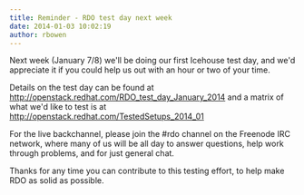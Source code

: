 ```yaml
---
title: Reminder - RDO test day next week
date: 2014-01-03 10:02:19
author: rbowen
---
```


Next week (January 7/8) we'll be doing our first Icehouse test day, and we'd appreciate it if you could help us out with an hour or two of your time.

Details on the test day can be found at http://openstack.redhat.com/RDO_test_day_January_2014 and a matrix of what we'd like to test is at http://openstack.redhat.com/TestedSetups_2014_01

For the live backchannel, please join the #rdo channel on the Freenode IRC network, where many of us will be all day to answer questions, help work through problems, and for just general chat.

Thanks for any time you can contribute to this testing effort, to help make RDO as solid as possible.